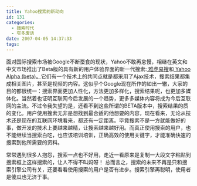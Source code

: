 ```yaml
---
title: Yahoo搜索的新动向
id: 131
categories:
  - 搜索时代
  - 窄多废话
date: 2007-04-05 14:37:33
tags:
---
```


面对国际搜索市场被Google不断蚕食的现状，Yahoo不敢再怠慢，相继在英文和中文市场推出了Beta版的具有新的用户体验界面的新一代搜索:[ 雅虎易搜](http://www.yisou.com/)和[ Yahoo Alpha (beta)。](http://au.alpha.yahoo.com/)它们有一个技术上的共同点就是都采用了Ajax技术，搜索结果都集成相关图片，甚至是视频的内容。这似乎个Google现在所作的如出一辙，大家的目的都很统一：搜索界面更加人性化，方法更加多样化，搜索结果呢，也更加多媒体化。当然着也证明互联网今后发展的一个趋势，更多多媒体内容将成为今后互联网的主流。不过令我失望的是，还看不到这些所谓的BETA版本中，搜索结果的质的变化。用户使用搜索无非是想找到最合适的他想要的内容，现在看来，无论从技术还是现在的互联网环境看来，都还有一定距离。毕竟搜索不是一方就能做好的事，做开发的技术上要越来越精，让搜索越来越好用。而真正使用搜索的用户，也不能继续当搜索白吃，也应该培训培训，正确高效的使用关键字，才能准确快速的搜索到他所需要的资料。

常常遇到很多人抱怨，搜索一点也不好用，走近一看原来是复制一大段文字粘贴到搜索框上这样搜索的，让人不得不叫妈呀！
总而言之，搜索的未来不再是只和搜索引擎公司有关，还要看看使用搜索的用户是否有进步。搜索引擎再聪明，使用者是傻瓜也无济于事。